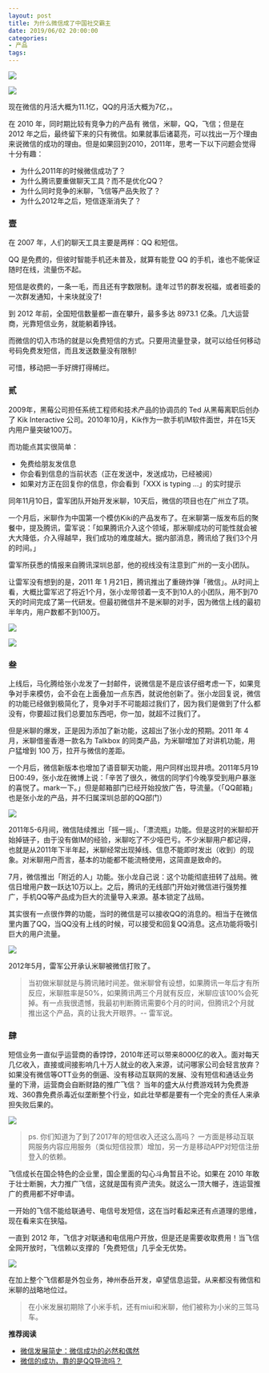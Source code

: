 ```yaml
---
layout: post
title: 为什么微信成了中国社交霸主
date: 2019/06/02 20:00:00
categories:
- 产品
tags:
---
```


![](http://pics.naaln.com/blog/2019-06-02-075755.jpg-basicBlog)

![](http://pics.naaln.com/blog/2019-06-02-075824.png-basicBlog)

现在微信的月活大概为11.1亿，QQ的月活大概为7亿，。

在 2010 年，同时期比较有竞争力的产品有 微信，米聊，QQ，飞信；但是在 2012 年之后，最终留下来的只有微信。如果就事后诸葛亮，可以找出一万个理由来说微信的成功的理由。但是如果回到2010，2011年，思考一下以下问题会觉得十分有趣：

- 为什么2011年的时候微信成功了？
- 为什么腾讯要重做聊天工具？而不是优化QQ？
- 为什么同时竞争的米聊，飞信等产品失败了？
- 为什么2012年之后，短信逐渐消失了？

### 壹

在 2007 年，人们的聊天工具主要是两样：QQ 和短信。

QQ 是免费的，但彼时智能手机还未普及，就算有能登 QQ 的手机，谁也不能保证随时在线，流量伤不起。

短信是收费的，一条一毛，而且还有字数限制。逢年过节的群发祝福，或者班委的一次群发通知，十来块就没了!

到 2012 年前，全国短信数量都一直在攀升，最多多达 8973.1 亿条。几大运营商，光靠短信业务，就能躺着挣钱。

而微信的切入市场的就是以免费短信的方式。只要用流量登录，就可以给任何移动号码免费发短信，而且发送数量没有限制!

可惜，移动把一手好牌打得稀烂。

### 贰

2009年，黑莓公司担任系统工程师和技术产品的协调员的 Ted 从黑莓离职后创办了 Kik Interactive 公司。2010年10月，Kik作为一款手机IM软件面世，并在15天内用户量突破100万。

而功能点其实很简单：

- 免费给朋友发信息
- 你会看到信息的当前状态（正在发送中，发送成功，已经被阅）
- 如果对方正在回复你的信息，你会看到「XXX is typing …」的实时提示

同年11月10日，雷军团队开始开发米聊，10天后，微信的项目也在广州立了项。

一个月后，米聊作为中国第一个模仿Kiki的产品发布了。在米聊第一版发布后的聚餐中，提及腾讯，雷军说：「如果腾讯介入这个领域，那米聊成功的可能性就会被大大降低，介入得越早，我们成功的难度越大。据内部消息，腾讯给了我们3个月的时间。」

雷军所获悉的情报来自腾讯深圳总部，他的视线没有注意到广州的一支小团队。

让雷军没有想到的是，2011 年 1 月21日，腾讯推出了重磅炸弹「微信」。从时间上看，大概比雷军迟了将近1个月，张小龙带领着一支不到10人的小团队，用不到70天的时间完成了第一代研发。但最初微信并不是米聊的对手，因为微信上线的最初半年内，用户数都不到100万。

![](http://pics.naaln.com/blog/2019-06-03-15595649023404.jpg-basicBlog)

![](http://pics.naaln.com/blog/2019-06-03-15595647987368.jpg-basicBlog)

### 叁

上线后，马化腾给张小龙发了一封邮件，说微信是不是应该仔细考虑一下，如果竞争对手来模仿，会不会在上面叠加一点东西，就说他创新了。张小龙回复说，微信的功能已经做到极简化了，竞争对手不可能超过我们了，因为我们是做到了什么都没有，你要超过我们总要加东西吧，你一加，就超不过我们了。

但是米聊的爆发，正是因为添加了新功能，这超出了张小龙的预期。2011 年 4 月，米聊借鉴香港一款名为 Talkbox 的同类产品，为米聊增加了对讲机功能，用户猛增到 100 万，拉开与微信的差距。

一个月后，微信新版本也增加了语音聊天功能，用户同样出现井喷。2011年5月19日00:49，张小龙在微博上说：「辛苦了很久，微信的同学们今晚享受到用户暴涨的喜悦了。mark一下。」但是邮箱部门已经开始投放广告，导流量。（「QQ邮箱」也是张小龙的产品，并不归属深圳总部的QQ部门）

![](http://pics.naaln.com/blog/2019-06-03-15595656647119.jpg-basicBlog)

2011年5-6月间，微信陆续推出「摇一摇」、「漂流瓶」功能。但是这时的米聊却开始掉链子，由于没有做IM的经验，米聊吃了不少哑巴亏。不少米聊用户都记得，也就是从2011年下半年起，米聊经常出现掉线、信息不能即时发出（收到）的现象。对米聊用户而言，基本的功能都不能流畅使用，这简直是致命的。

7月，微信推出「附近的人」功能。张小龙自己说：这个功能彻底扭转了战局。微信日增用户数一跃达10万以上。之后，腾讯的无线部门开始对微信进行强势推广，手机QQ等产品成为巨大的流量导入来源。基本锁定了战局。

其实很有一点很作弊的功能，当时的微信是可以接收QQ的消息的。相当于在微信里内置了QQ，当QQ没有上线的时候，可以接受和回复QQ消息。这点功能将吸引巨大的用户流量。

![](http://pics.naaln.com/blog/2019-06-03-15595657365777.jpg-basicBlog)

2012年5月，雷军公开承认米聊被微信打败了。

> 当初做米聊就是与腾讯赌时间差。做米聊曾有设想，如果腾讯一年后才有所反应，米聊胜率是50%，如果腾讯两三个月就有反应，米聊应该100%会死掉。有一点我很遗憾，我最初判断腾讯需要6个月的时间，但腾讯2个月就推出这个产品，真的让我大开眼界。-- 雷军说。

### 肆

短信业务一直似乎运营商的香饽饽，2010年还可以带来8000亿的收入。面对每天几亿收入，直接或间接影响几十万人就业的收入来源，试问哪家公司会轻言放弃？如果没有微信等OTT业务的倒逼、没有移动互联网的发展、没有短信和通话业务量的下滑，运营商会自断财路的推广飞信？ 当年的盛大从付费游戏转为免费游戏、360靠免费杀毒近似垄断整个行业，如此壮举都是要有一个完全的责任人来承担失败后果的。

![](http://pics.naaln.com/blog/2019-06-03-15595663079774.jpg-basicBlog)

> ps. 你们知道为了到了2017年的短信收入还这么高吗？
> 一方面是移动互联网服务内容应用服务（类似短信投票）增加，另一方是移动APP对短信注册登入的依赖。

飞信成长在国企特色的企业里，国企里面的勾心斗角暂且不论。如果在 2010 年敢于壮士断腕，大力推广飞信，这就是国有资产流失。就这么一顶大帽子，连运营推广的费用都不好申请。

一开始的飞信不能给联通号、电信号发短信，这在当时看起来还有点道理的思维，现在看来实在狭隘。

一直到 2012 年，飞信才对联通和电信用户开放，但是还是需要收取费用！当飞信全网开放时，飞信赖以支撑的「免费短信」几乎全无优势。

![](http://pics.naaln.com/blog/2019-06-03-15595669927182.jpg-basicBlog)

在加上整个飞信都是外包业务，神州泰岳开发，卓望信息运营。从来都没有微信和米聊的战略地位过。

> 在小米发展初期除了小米手机，还有miui和米聊，他们被称为小米的三驾马车。

**推荐阅读**

- [微信发展简史：微信成功的必然和偶然](https://36kr.com/p/5135834)
- [微信的成功，靠的是QQ导流吗？](http://www.woshipm.com/operate/2008374.html)